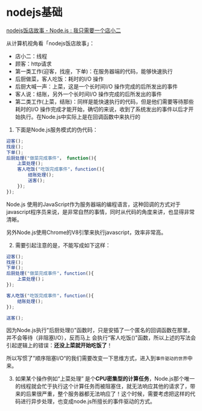 # nodejs基础

[nodejs饭店故事 - Node.js : 我只需要一个店小二](https://mp.weixin.qq.com/s?__biz=MzAxOTc0NzExNg==&mid=2665513044&idx=1&sn=9b8526e9d641b970ee5ddac02dae3c57&scene=21#wechat_redirect)

从计算机视角看「nodejs饭店故事」：
- 店小二：线程
- 顾客：http请求
- 第一类工作(迎客，找座，下单)：在服务器端的代码，能够快速执行
- 后厨做菜，客人吃饭：耗时的I/O 操作
- 后厨大喊一声：上菜，这是一个长时间I/O 操作完成的后所发出的事件
- 客人说：结账，另外一个长时间I/O 操作完成的后所发出的事件
- 第二类工作(上菜，结账)：同样是能快速执行的代码，但是他们需要等待那些耗时的I/O 操作完成才能开始，确切的来说，收到了系统发出的事件以后才开始执行。在Node.js中实际上是在回调函数中来执行的

 

1. 下面是Node.js服务模式的伪代码：
```js
迎客();  
找座();  
下单();  
后厨处理("做菜完成事件"， function(){  
    上菜处理();
    客人吃饭("吃饭完成事件"，function(){  
        结账处理();  
        送客();  
    });  
});  
```
Node.js 使用的JavaScript作为服务器端的编程语言，这种回调的方式对于javascript程序员来说，是非常自然的事情，同时从代码的角度来讲，也显得非常清晰。

另外Node.js使用Chrome的V8引擎来执行javascript，效率非常高。

2. 需要引起注意的是，不能写成如下这样：
```js
迎客();  
找座();  
下单();  
后厨处理("做菜完成事件"，function(){  
    上菜处理()；      
});  

客人吃饭("吃饭完成事件"，function(){  
    结账处理();  
});  

送客();   
```
因为Node.js执行"后厨处理()"函数时，只是安插了一个匿名的回调函数在那里，并不会等待（非阻塞I/O），反而马上 会执行“客人吃饭()"函数，所以上述的写法会引起逻辑上的错误：**还没上菜就开始吃饭了**！

所以写惯了”顺序阻塞I/O“的我们需要改变一下思维方式，进入到`事件驱动的世界`中来。

3. 如果某个操作例如“上菜处理” 是个**CPU密集型的计算任务**，Node.js那个唯一的线程就会忙于执行这个计算任务而被阻塞住，就无法响应其他的请求了，带来的后果很严重，整个服务器都无法响应了！这个时候，需要考虑把这样的代码进行异步处理，也变成node.js所擅长的事件驱动的方式。




